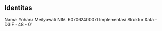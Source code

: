 ## Identitas

Nama: Yohana Meilyawati
NIM: 607062400071
Implementasi Struktur Data - D3IF - 48 - 01
